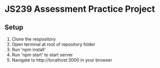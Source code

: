# JS239 Assessment Practice Project

## Setup
1) Clone the respository
2) Open terminal at root of repository folder
3) Run 'npm install'
4) Run 'npm start' to start server
5) Navigate to http://localhost:3000 in your browser